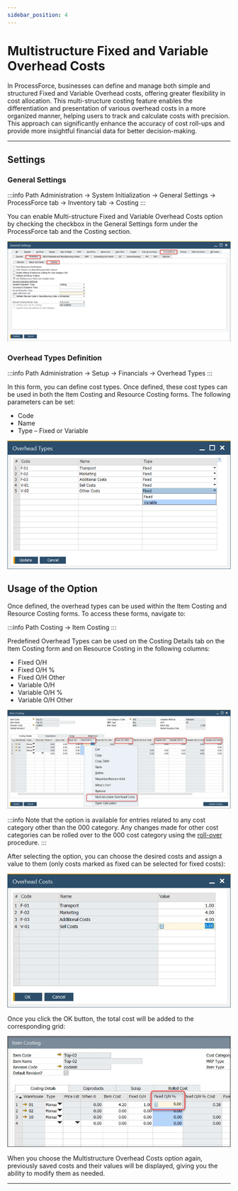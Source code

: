 ```yaml
---
sidebar_position: 4
---
```


# Multistructure Fixed and Variable Overhead Costs

In ProcessForce, businesses can define and manage both simple and structured Fixed and Variable Overhead costs, offering greater flexibility in cost allocation. This multi-structure costing feature enables the differentiation and presentation of various overhead costs in a more organized manner, helping users to track and calculate costs with precision. This approach can significantly enhance the accuracy of cost roll-ups and provide more insightful financial data for better decision-making.

---

## Settings

### General Settings

:::info Path
    Administration → System Initialization → General Settings → ProcessForce tab → Inventory tab → Costing
:::

You can enable Multi-structure Fixed and Variable Overhead Costs option by checking the checkbox in the General Settings form under the ProcessForce tab and the Costing section.

![Multi structure](./media/multistructure-fixed-and-variable-overhead-costs/multi-structure.webp)

### Overhead Types Definition

:::info Path
    Administration → Setup → Financials → Overhead Types
:::

In this form, you can define cost types. Once defined, these cost types can be used in both the Item Costing and Resource Costing forms. The following parameters can be set:

- Code
- Name
- Type – Fixed or Variable

![Overhead variable](./media/multistructure-fixed-and-variable-overhead-costs/overhead-variable.webp)

## Usage of the Option

Once defined, the overhead types can be used within the Item Costing and Resource Costing forms. To access these forms, navigate to:

:::info Path
    Costing → Item Costing
:::

Predefined Overhead Types can be used on the Costing Details tab on the Item Costing form and on Resource Costing in the following columns:

- Fixed O/H
- Fixed O/H %
- Fixed O/H Other
- Variable O/H
- Variable O/H %
- Variable O/H Other

![Item Costing Overhead](./media/multistructure-fixed-and-variable-overhead-costs/item-costing-overheads-2.webp)

:::info
Note that the option is available for entries related to any cost category other than the 000 category. Any changes made for other cost categories can be rolled over to the 000 cost category using the [roll-over](../cost-categories.md) procedure.
:::

After selecting the option, you can choose the desired costs and assign a value to them (only costs marked as fixed can be selected for fixed costs):

![Actual Overhead](./media/multistructure-fixed-and-variable-overhead-costs/actual-overheads.webp)

Once you click the OK button, the total cost will be added to the corresponding grid:

![Added Up](./media/multistructure-fixed-and-variable-overhead-costs/added-up-overheads.webp)

When you choose the Multistructure Overhead Costs option again, previously saved costs and their values will be displayed, giving you the ability to modify them as needed.

---
